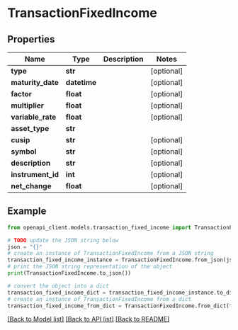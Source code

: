 # TransactionFixedIncome


## Properties

Name | Type | Description | Notes
------------ | ------------- | ------------- | -------------
**type** | **str** |  | [optional] 
**maturity_date** | **datetime** |  | [optional] 
**factor** | **float** |  | [optional] 
**multiplier** | **float** |  | [optional] 
**variable_rate** | **float** |  | [optional] 
**asset_type** | **str** |  | 
**cusip** | **str** |  | [optional] 
**symbol** | **str** |  | [optional] 
**description** | **str** |  | [optional] 
**instrument_id** | **int** |  | [optional] 
**net_change** | **float** |  | [optional] 

## Example

```python
from openapi_client.models.transaction_fixed_income import TransactionFixedIncome

# TODO update the JSON string below
json = "{}"
# create an instance of TransactionFixedIncome from a JSON string
transaction_fixed_income_instance = TransactionFixedIncome.from_json(json)
# print the JSON string representation of the object
print(TransactionFixedIncome.to_json())

# convert the object into a dict
transaction_fixed_income_dict = transaction_fixed_income_instance.to_dict()
# create an instance of TransactionFixedIncome from a dict
transaction_fixed_income_from_dict = TransactionFixedIncome.from_dict(transaction_fixed_income_dict)
```
[[Back to Model list]](../README.md#documentation-for-models) [[Back to API list]](../README.md#documentation-for-api-endpoints) [[Back to README]](../README.md)


